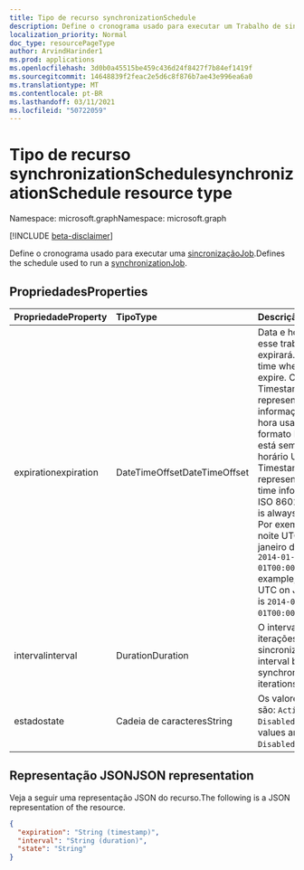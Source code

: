 ```yaml
---
title: Tipo de recurso synchronizationSchedule
description: Define o cronograma usado para executar um Trabalho de sincronização.
localization_priority: Normal
doc_type: resourcePageType
author: ArvindHarinder1
ms.prod: applications
ms.openlocfilehash: 3d0b0a45515be459c436d24f8427f7b84ef1419f
ms.sourcegitcommit: 14648839f2feac2e5d6c8f876b7ae43e996ea6a0
ms.translationtype: MT
ms.contentlocale: pt-BR
ms.lasthandoff: 03/11/2021
ms.locfileid: "50722059"
---
```

# <a name="synchronizationschedule-resource-type"></a><span data-ttu-id="5b2b7-103">Tipo de recurso synchronizationSchedule</span><span class="sxs-lookup"><span data-stu-id="5b2b7-103">synchronizationSchedule resource type</span></span>

<span data-ttu-id="5b2b7-104">Namespace: microsoft.graph</span><span class="sxs-lookup"><span data-stu-id="5b2b7-104">Namespace: microsoft.graph</span></span>

[!INCLUDE [beta-disclaimer](../../includes/beta-disclaimer.md)]

<span data-ttu-id="5b2b7-105">Define o cronograma usado para executar uma [sincronizaçãoJob](synchronization-synchronizationjob.md).</span><span class="sxs-lookup"><span data-stu-id="5b2b7-105">Defines the schedule used to run a [synchronizationJob](synchronization-synchronizationjob.md).</span></span>

## <a name="properties"></a><span data-ttu-id="5b2b7-106">Propriedades</span><span class="sxs-lookup"><span data-stu-id="5b2b7-106">Properties</span></span>
| <span data-ttu-id="5b2b7-107">Propriedade</span><span class="sxs-lookup"><span data-stu-id="5b2b7-107">Property</span></span>     | <span data-ttu-id="5b2b7-108">Tipo</span><span class="sxs-lookup"><span data-stu-id="5b2b7-108">Type</span></span>   |<span data-ttu-id="5b2b7-109">Descrição</span><span class="sxs-lookup"><span data-stu-id="5b2b7-109">Description</span></span>|
|:---------------|:--------|:----------|
|<span data-ttu-id="5b2b7-110">expiration</span><span class="sxs-lookup"><span data-stu-id="5b2b7-110">expiration</span></span>|<span data-ttu-id="5b2b7-111">DateTimeOffset</span><span class="sxs-lookup"><span data-stu-id="5b2b7-111">DateTimeOffset</span></span>|<span data-ttu-id="5b2b7-112">Data e hora em que esse trabalho expirará.</span><span class="sxs-lookup"><span data-stu-id="5b2b7-112">Date and time when this job will expire.</span></span> <span data-ttu-id="5b2b7-113">O tipo Timestamp representa informações de data e hora usando o formato ISO 8601 e está sempre no horário UTC.</span><span class="sxs-lookup"><span data-stu-id="5b2b7-113">The Timestamp type represents date and time information using ISO 8601 format and is always in UTC time.</span></span> <span data-ttu-id="5b2b7-114">Por exemplo, meia-noite UTC em 1 de janeiro de 2014 é `2014-01-01T00:00:00Z`.</span><span class="sxs-lookup"><span data-stu-id="5b2b7-114">For example, midnight UTC on Jan 1, 2014 is `2014-01-01T00:00:00Z`.</span></span>|
|<span data-ttu-id="5b2b7-115">interval</span><span class="sxs-lookup"><span data-stu-id="5b2b7-115">interval</span></span>|<span data-ttu-id="5b2b7-116">Duration</span><span class="sxs-lookup"><span data-stu-id="5b2b7-116">Duration</span></span>|<span data-ttu-id="5b2b7-117">O intervalo entre iterações de sincronização.</span><span class="sxs-lookup"><span data-stu-id="5b2b7-117">The interval between synchronization iterations.</span></span>|
|<span data-ttu-id="5b2b7-118">estado</span><span class="sxs-lookup"><span data-stu-id="5b2b7-118">state</span></span>|<span data-ttu-id="5b2b7-119">Cadeia de caracteres</span><span class="sxs-lookup"><span data-stu-id="5b2b7-119">String</span></span>| <span data-ttu-id="5b2b7-120">Os valores possíveis são: `Active` e `Disabled`.</span><span class="sxs-lookup"><span data-stu-id="5b2b7-120">Possible values are: `Active`, `Disabled`.</span></span>|

## <a name="json-representation"></a><span data-ttu-id="5b2b7-121">Representação JSON</span><span class="sxs-lookup"><span data-stu-id="5b2b7-121">JSON representation</span></span>

<span data-ttu-id="5b2b7-122">Veja a seguir uma representação JSON do recurso.</span><span class="sxs-lookup"><span data-stu-id="5b2b7-122">The following is a JSON representation of the resource.</span></span>

<!-- {
  "blockType": "resource",
  "optionalProperties": [

  ],
  "@odata.type": "microsoft.graph.synchronizationSchedule"
}-->

```json
{
  "expiration": "String (timestamp)",
  "interval": "String (duration)",
  "state": "String"
}

```

<!-- uuid: 8fcb5dbc-d5aa-4681-8e31-b001d5168d79
2015-10-25 14:57:30 UTC -->
<!--
{
  "type": "#page.annotation",
  "description": "synchronizationSchedule resource",
  "keywords": "",
  "section": "documentation",
  "tocPath": "",
  "suppressions": []
}
-->


